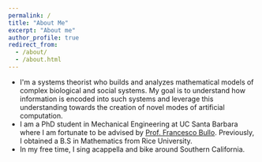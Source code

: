```yaml
---
permalink: /
title: "About Me"
excerpt: "About me"
author_profile: true
redirect_from: 
  - /about/
  - /about.html
---
```

- I'm a systems theorist who builds and analyzes mathematical models of complex biological and social systems. My goal is to understand how information is encoded into such systems and leverage this understanding towards the creation of novel modes of artificial computation.
- I am a PhD student in Mechanical Engineering at UC Santa Barbara where I am fortunate to be advised by [Prof. Francesco Bullo](https://fbullo.github.io/). Previously, I obtained a B.S in Mathematics from Rice University.
- In my free time, I sing acappella and bike around Southern California.
